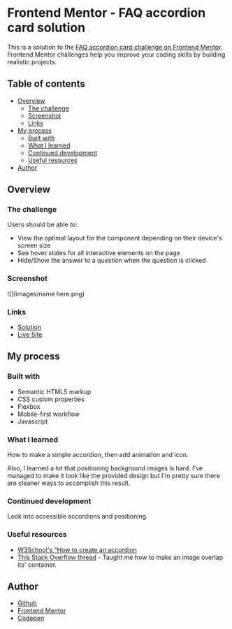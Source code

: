 # Frontend Mentor - FAQ accordion card solution

This is a solution to the [FAQ accordion card challenge on Frontend Mentor](https://www.frontendmentor.io/challenges/faq-accordion-card-XlyjD0Oam). Frontend Mentor challenges help you improve your coding skills by building realistic projects. 

## Table of contents

- [Overview](#overview)
  - [The challenge](#the-challenge)
  - [Screenshot](#screenshot)
  - [Links](#links)
- [My process](#my-process)
  - [Built with](#built-with)
  - [What I learned](#what-i-learned)
  - [Continued development](#continued-development)
  - [Useful resources](#useful-resources)
- [Author](#author)

## Overview

### The challenge

Users should be able to:

- View the optimal layout for the component depending on their device's screen size
- See hover states for all interactive elements on the page
- Hide/Show the answer to a question when the question is clicked

### Screenshot

![](images/name here.png)

### Links

- [Solution](https://github.com/je-jo/faq-accordion-card)
- [Live Site](https://je-jo.github.io/faq-accordion-card/)

## My process

### Built with

- Semantic HTML5 markup
- CSS custom properties
- Flexbox
- Mobile-first workflow
- Javascript

### What I learned

How to make a simple accordion, then add animation and icon. 

Also, I learned a lot that positioning background images is hard. I've managed to make it look like the provided design but I'm pretty sure there are cleaner ways to accomplish this result.

### Continued development

Look into accessible accordions and positioning.

### Useful resources

- [W3School's "How to create an accordion](https://www.w3schools.com/howto/howto_js_accordion.asp)
- [This Stack Overflow thread](https://stackoverflow.com/questions/52186084/css-make-background-image-overlap-container) - Taught me how to make an image overlap its' container.

## Author

- [Github](https://github.com/je-jo)
- [Frontend Mentor](https://www.frontendmentor.io/profile/je-jo)
- [Codepen](https://codepen.io/je-jo)